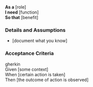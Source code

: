 **As a** [role]  
**I need** [function]  
**So that** [benefit]  

### Details and Assumptions
* [document what you know]  

### Acceptance Criteria  
gherkin  
Given [some context]  
When [certain action is taken]  
Then [the outcome of action is observed]
